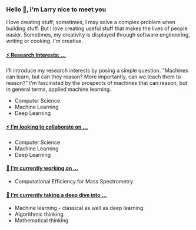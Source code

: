 ### Hello 👋, I'm Larry nice to meet you 

<!--
**acquayefrank/acquayefrank** is a ✨ _special_ ✨ repository because its `README.md` (this file) appears on your GitHub profile.

Here are some ideas to get you started:
- 👯 I’m looking to collaborate on ...
- 🤔 I’m looking for help with ...
- 💬 Ask me about ...
- 📫 How to reach me: ...
- 😄 Pronouns: ...
-->

I love creating stuff; sometimes, I may solve a complex problem when building stuff. But I love creating useful stuff that makes the lives of people easier. 
Sometimes, my creativity is displayed through software engineering, writing or cooking. I'm creative.


#### <ins> ⚡ Research Interests: ... </ins>
I'll introduce my research interests by posing a simple question. "Machines can learn, but can they reason? More importantly, can we teach them to reason?" I'm fascinated by the prospects of machines that can reason, but in general terms, applied machine learning.

* Computer Science 
* Machine Learning
* Deep Learning

#### <ins> ⚡ I’m looking to collaborate on ... </ins>

* Computer Science 
* Machine Learning
* Deep Learning

#### <ins> 🔭 I’m currently working on ... </ins>
* Computational Efficiency for Mass Spectrometry

#### <ins> 🌱 I’m currently taking a deep dive into ... </ins>
* Machine learning - classical as well as deep learning
* Algorithmic thinking
* Mathematical thinking
